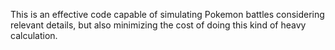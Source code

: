 This is an effective code capable of simulating Pokemon battles considering relevant details, but also minimizing the cost of doing this kind of heavy calculation.
